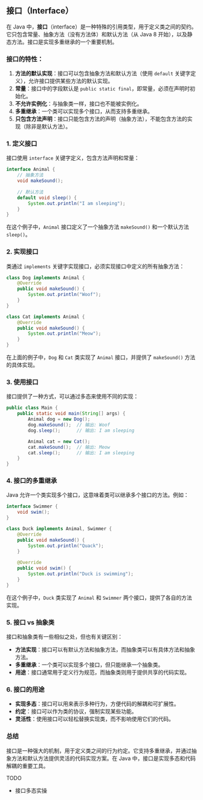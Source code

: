 ## 接口（Interface）

在 Java 中，**接口**（interface）是一种特殊的引用类型，用于定义类之间的契约。它只包含常量、抽象方法（没有方法体）和默认方法（从 Java 8 开始），以及静态方法。接口是实现多重继承的一个重要机制。

### 接口的特性：

1. **方法的默认实现**：接口可以包含抽象方法和默认方法（使用 `default` 关键字定义），允许接口提供某些方法的默认实现。
2. **常量**：接口中的字段默认是 `public static final`，即常量，必须在声明时初始化。
3. **不允许实例化**：与抽象类一样，接口也不能被实例化。
4. **多重继承**：一个类可以实现多个接口，从而支持多重继承。
5. **只包含方法声明**：接口只能包含方法的声明（抽象方法），不能包含方法的实现（除非是默认方法）。

### 1. **定义接口**

接口使用 `interface` 关键字定义，包含方法声明和常量：

```java
interface Animal {
    // 抽象方法
    void makeSound();
    
    // 默认方法
    default void sleep() {
        System.out.println("I am sleeping");
    }
}
```

在这个例子中，`Animal` 接口定义了一个抽象方法 `makeSound()` 和一个默认方法 `sleep()`。

### 2. **实现接口**

类通过 `implements` 关键字实现接口，必须实现接口中定义的所有抽象方法：

```java
class Dog implements Animal {
    @Override
    public void makeSound() {
        System.out.println("Woof");
    }
}

class Cat implements Animal {
    @Override
    public void makeSound() {
        System.out.println("Meow");
    }
}
```

在上面的例子中，`Dog` 和 `Cat` 类实现了 `Animal` 接口，并提供了 `makeSound()` 方法的具体实现。

### 3. **使用接口**

接口提供了一种方式，可以通过多态来使用不同的实现：

```java
public class Main {
    public static void main(String[] args) {
        Animal dog = new Dog();
        dog.makeSound();  // 输出: Woof
        dog.sleep();      // 输出: I am sleeping

        Animal cat = new Cat();
        cat.makeSound();  // 输出: Meow
        cat.sleep();      // 输出: I am sleeping
    }
}
```

### 4. **接口的多重继承**

Java 允许一个类实现多个接口，这意味着类可以继承多个接口的方法。例如：

```java
interface Swimmer {
    void swim();
}

class Duck implements Animal, Swimmer {
    @Override
    public void makeSound() {
        System.out.println("Quack");
    }
    
    @Override
    public void swim() {
        System.out.println("Duck is swimming");
    }
}
```

在这个例子中，`Duck` 类实现了 `Animal` 和 `Swimmer` 两个接口，提供了各自的方法实现。

### 5. **接口 vs 抽象类**

接口和抽象类有一些相似之处，但也有关键区别：

- **方法实现**：接口可以有默认方法和抽象方法，而抽象类可以有具体方法和抽象方法。
- **多重继承**：一个类可以实现多个接口，但只能继承一个抽象类。
- **用途**：接口通常用于定义行为规范，而抽象类则用于提供共享的代码实现。

### 6. **接口的用途**

- **实现多态**：接口可以用来表示多种行为，方便代码的解耦和可扩展性。
- **约定**：接口可以作为类的协议，强制实现某些功能。
- **灵活性**：使用接口可以轻松替换实现类，而不影响使用它们的代码。

### 总结

接口是一种强大的机制，用于定义类之间的行为约定。它支持多重继承，并通过抽象方法和默认方法提供灵活的代码实现方案。在 Java 中，接口是实现多态和代码解耦的重要工具。



TODO 

- 接口多态实操